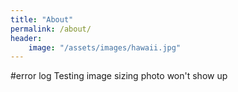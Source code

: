 ```yaml
---
title: "About"
permalink: /about/
header:
    image: "/assets/images/hawaii.jpg"
---
```


#error log
Testing image sizing photo won't show up

